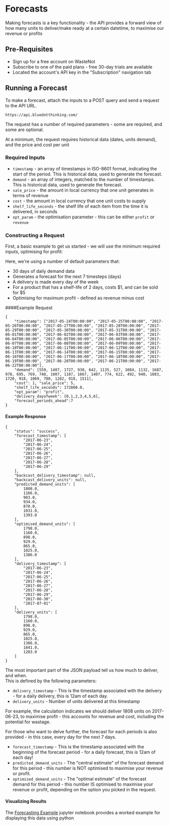 # Forecasts

<!-- For full documentation visit [mkdocs.org](https://www.mkdocs.org). -->

Making forecasts is a key functionality - the API provides a forward view of how many units to deliver/make ready
at a certain datetime, to maximise our revenue or profits


## Pre-Requisites

* Sign up for a free account on WasteNot
* Subscribe to one of the paid plans - free 30-day trials are available
* Located the account's API key in the "Subscription" navigation tab

## Running a Forecast

To make a forecast, attach the inputs to a POST query and send a request to the API URL.

	https://api.bluedotthinking.com/

The request has a number of required parameters - some are required, and some are optional.

At a minimum, the request requires historical data (dates, units demand), and the price and cost per unit


### Required Inputs

* `timestamp` - an array of timestamps  in ISO-8601 format, indicating the start of the period.  This is historical data, used to generate the forecast.
* `demand` - an array of integers, matched to the number of timestamps.  This is historical data, used to generate the forecast.
* `sale_price` - the amount in local currency that one unit generates in terms of revenue
* `cost` - the amount in local currency that one unit costs to supply
* `shelf_life_seconds` - the shelf life of each item from the time it is delivered, in seconds
* `opt_param` - the optimisation parameter - this can be either `profit` or `revenue`


### Constructing a Request

First, a basic example to get us started - we will use the minimum required inputs, optimising for profit:

Here, we're using a number of default parameters that:

* 30 days of daily demand data
* Generates a forecast for the next 7 timesteps (days)
* A delivery is made every day of the week
* For a product that has a shelf-life of 2 days, costs $1, and can be sold for $5
* Optimising for maximum profit - defined as revenue minus cost

####Example Request

	{
		"timestamp": ["2017-05-24T00:00:00", "2017-05-25T00:00:00", "2017-05-26T00:00:00", "2017-05-27T00:00:00", "2017-05-28T00:00:00", "2017-05-29T00:00:00", "2017-05-30T00:00:00", "2017-05-31T00:00:00", "2017-06-01T00:00:00", "2017-06-02T00:00:00", "2017-06-03T00:00:00", "2017-06-04T00:00:00", "2017-06-05T00:00:00", "2017-06-06T00:00:00", "2017-06-07T00:00:00", "2017-06-08T00:00:00", "2017-06-09T00:00:00", "2017-06-10T00:00:00", "2017-06-11T00:00:00", "2017-06-12T00:00:00", "2017-06-13T00:00:00", "2017-06-14T00:00:00", "2017-06-15T00:00:00", "2017-06-16T00:00:00", "2017-06-17T00:00:00", "2017-06-18T00:00:00", "2017-06-19T00:00:00", "2017-06-20T00:00:00", "2017-06-21T00:00:00", "2017-06-22T00:00:00"], 
		"demand": [559, 1407, 1727, 930, 642, 1135, 527, 1084, 1132, 1687, 978, 695, 769, 748, 1007, 1187, 1667, 1407, 774, 622, 492, 940, 1083, 1720, 918, 1069, 780, 1282, 918, 1511],
		"cost": 1, "sale_price": 5, 
		"shelf_life_seconds": 172800.0, 
		"opt_param": "profit",
		"delivery_dayofweek": [0,1,2,3,4,5,6],
		"forecast_periods_ahead":7
	}

#### Example Response

	{
		"status": "success",
		"forecast_timestamp": [
			"2017-06-23",
			"2017-06-24",
			"2017-06-25",
			"2017-06-26",
			"2017-06-27",
			"2017-06-28",
			"2017-06-29"
		],
		"backcast_delivery_timestamp": null,
		"backcast_delivery_units": null,
		"predicted_demand_units": [
			1808.0,
			1166.0,
			903.0,
			934.0,
			870.0,
			1031.0,
			1393.0
		],
		"optimised_demand_units": [
			1798.0,
			1160.0,
			898.0,
			929.0,
			865.0,
			1025.0,
			1386.0
		],
		"delivery_timestamp": [
			"2017-06-23",
			"2017-06-24",
			"2017-06-25",
			"2017-06-26",
			"2017-06-27",
			"2017-06-28",
			"2017-06-29",
			"2017-06-30",
			"2017-07-01"
		],
		"delivery_units": [
			1798.0,
			1160.0,
			898.0,
			929.0,
			865.0,
			1025.0,
			1386.0,
			1841.0,
			1203.0
		]
	}


The most important part of the JSON payload tell us how much to deliver, and when.  
This is defined by the following parameters:

* `delivery_timestamp` - This is the timestamp associated with the delivery - for a daily delivery, this is 12am of each day.
* `delivery_units` - Number of units delivered at this timestamp

For example, the calculation indicates we should deliver 1808 units on 2017-06-23, to maximise profit - this accounts for revenue and cost, including the potential for wastage.

For those who want to delve further, the forecast for each periods is also provided - in this case, every day for the next 7 days.

* `forecast_timestamp` - This is the timestamp associated with the beginning of the forecast period - for a daily forecast, this is 12am of each day!
* `predicted_demand_units` - The "central estimate" of the forecast demand for this period - this number is NOT optimised to maximise your revenue or profit.
* `optimised_demand_units` - The "optimal estimate" of the forecast demand for this period - this number IS optimised to maximise your revenue or profit, depending on the option you picked in the request.

#### Visualizing Results

The [Forecasting Example](https://nbviewer.jupyter.org/github/alvin-chan/bdt_django_front_end_postgres_mkdocs/blob/master/forecast_example_1.ipynb?flush_cache=true) jupyter notebook provides a worked example for displaying this data using python